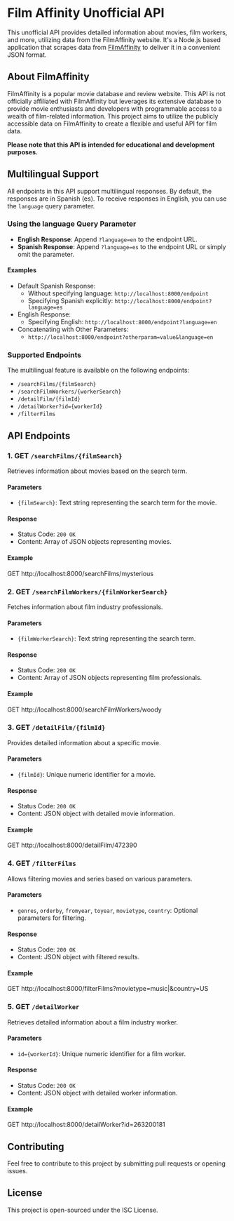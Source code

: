 # Film Affinity Unofficial API

This unofficial API provides detailed information about movies, film workers, and more, utilizing data from the FilmAffinity website. It's a Node.js based application that scrapes data from [FilmAffinity](https://www.filmaffinity.com) to deliver it in a convenient JSON format.

## About FilmAffinity

FilmAffinity is a popular movie database and review website. This API is not officially affiliated with FilmAffinity but leverages its extensive database to provide movie enthusiasts and developers with programmable access to a wealth of film-related information. This project aims to utilize the publicly accessible data on FilmAffinity to create a flexible and useful API for film data.

**Please note that this API is intended for educational and development purposes.**


## Multilingual Support

All endpoints in this API support multilingual responses. By default, the responses are in Spanish (es). To receive responses in English, you can use the `language` query parameter.

### Using the language Query Parameter

- **English Response**: Append `?language=en` to the endpoint URL.
- **Spanish Response**: Append `?language=es` to the endpoint URL or simply omit the parameter.

#### Examples

- Default Spanish Response: 
  - Without specifying language: `http://localhost:8000/endpoint`
  - Specifying Spanish explicitly: `http://localhost:8000/endpoint?language=es`
- English Response: 
  - Specifying English: `http://localhost:8000/endpoint?language=en`
- Concatenating with Other Parameters: 
  - `http://localhost:8000/endpoint?otherparam=value&language=en`

### Supported Endpoints

The multilingual feature is available on the following endpoints:

- `/searchFilms/{filmSearch}`
- `/searchFilmWorkers/{workerSearch}`
- `/detailFilm/{filmId}`
- `/detailWorker?id={workerId}`
- `/filterFilms`

## API Endpoints

### 1. GET `/searchFilms/{filmSearch}`

Retrieves information about movies based on the search term.

#### Parameters

- `{filmSearch}`: Text string representing the search term for the movie.

#### Response

- Status Code: `200 OK`
- Content: Array of JSON objects representing movies.

#### Example
GET http://localhost:8000/searchFilms/mysterious


### 2. GET `/searchFilmWorkers/{filmWorkerSearch}`

Fetches information about film industry professionals.

#### Parameters

- `{filmWorkerSearch}`: Text string representing the search term.

#### Response

- Status Code: `200 OK`
- Content: Array of JSON objects representing film professionals.

#### Example

GET http://localhost:8000/searchFilmWorkers/woody


### 3. GET `/detailFilm/{filmId}`

Provides detailed information about a specific movie.

#### Parameters

- `{filmId}`: Unique numeric identifier for a movie.

#### Response

- Status Code: `200 OK`
- Content: JSON object with detailed movie information.

#### Example

GET http://localhost:8000/detailFilm/472390


### 4. GET `/filterFilms`

Allows filtering movies and series based on various parameters.

#### Parameters

- `genres`, `orderby`, `fromyear`, `toyear`, `movietype`, `country`: Optional parameters for filtering.

#### Response

- Status Code: `200 OK`
- Content: JSON object with filtered results.

#### Example

GET http://localhost:8000/filterFilms?movietype=music|&country=US


### 5. GET `/detailWorker`

Retrieves detailed information about a film industry worker.

#### Parameters

- `id={workerId}`: Unique numeric identifier for a film worker.

#### Response

- Status Code: `200 OK`
- Content: JSON object with detailed worker information.

#### Example

GET http://localhost:8000/detailWorker?id=263200181


## Contributing

Feel free to contribute to this project by submitting pull requests or opening issues.

## License

This project is open-sourced under the ISC License.

